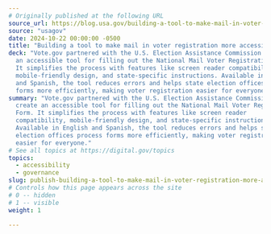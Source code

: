 ```yaml
---
# Originally published at the following URL
source_url: https://blog.usa.gov/building-a-tool-to-make-mail-in-voter-registration-more-accessible
source: "usagov"
date: 2024-10-22 00:00:00 -0500
title: "Building a tool to make mail in voter registration more accessible"
deck: "Vote.gov partnered with the U.S. Election Assistance Commission to create
  an accessible tool for filling out the National Mail Voter Registration Form.
  It simplifies the process with features like screen reader compatibility,
  mobile-friendly design, and state-specific instructions. Available in English
  and Spanish, the tool reduces errors and helps state election offices process
  forms more efficiently, making voter registration easier for everyone."
summary: "Vote.gov partnered with the U.S. Election Assistance Commission to
  create an accessible tool for filling out the National Mail Voter Registration
  Form. It simplifies the process with features like screen reader
  compatibility, mobile-friendly design, and state-specific instructions.
  Available in English and Spanish, the tool reduces errors and helps state
  election offices process forms more efficiently, making voter registration
  easier for everyone."
# See all topics at https://digital.gov/topics
topics:
  - accessibility
  - governance
slug: publish-building-a-tool-to-make-mail-in-voter-registration-more-accessible
# Controls how this page appears across the site
# 0 -- hidden
# 1 -- visible
weight: 1

---
```

